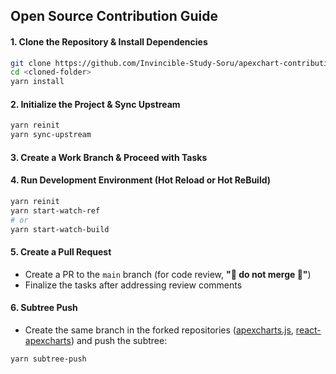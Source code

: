 ## Open Source Contribution Guide

#### 1. Clone the Repository & Install Dependencies

```bash
git clone https://github.com/Invincible-Study-Soru/apexchart-contribution.git
cd <cloned-folder>
yarn install
```

#### 2. Initialize the Project & Sync Upstream

```bash
yarn reinit
yarn sync-upstream
```

#### 3. Create a Work Branch & Proceed with Tasks

#### 4. Run Development Environment (Hot Reload or Hot ReBuild)

```bash
yarn reinit
yarn start-watch-ref
# or
yarn start-watch-build
```

#### 5. Create a Pull Request

- Create a PR to the `main` branch (for code review, **"🚨 do not merge 🚨"**)
- Finalize the tasks after addressing review comments

#### 6. Subtree Push

- Create the same branch in the forked repositories ([apexcharts.js](https://github.com/apexcharts/apexcharts.js), [react-apexcharts](https://github.com/apexcharts/react-apexcharts)) and push the subtree:

```bash
yarn subtree-push
```
